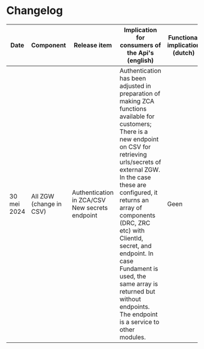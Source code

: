 # Changelog

| Date        | Component                  | Release item                          | Implication for consumers of the Api's (english)                                                                                                                                                                                                                                        | Functional implication (dutch) |
|-------------|----------------------------|---------------------------------------|------------------------------------------------------------------------------------------------------------------------------------------------------------------------------------------------------------------------------------------------------------------------------------------|-----------------------------|
| 30 mei 2024 | All ZGW (change in CSV)    | Authentication in ZCA/CSV New secrets endpoint | Authentication has been adjusted in preparation of making ZCA functions available for customers; There is a new endpoint on CSV for retrieving urls/secrets of external ZGW. In the case these are configured, it returns an array of components (DRC, ZRC etc) with ClientId, secret, and endpoint. In case Fundament is used, the same array is returned but without endpoints. The endpoint is a service to other modules. | Geen                      |
